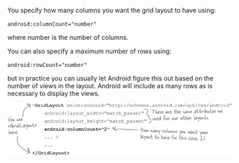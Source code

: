 You specify how many columns you want the grid layout to have using:
```
android:columnCount="number"
```
where number is the number of columns. 

You can also specify a maximum number of rows using:
```
android:rowCount="number"
```
but in practice you can usually let Android figure this out based on the number of views in the layout. Android will include as many rows as is necessary to display the views.


![](.guides/img/18grid.png)